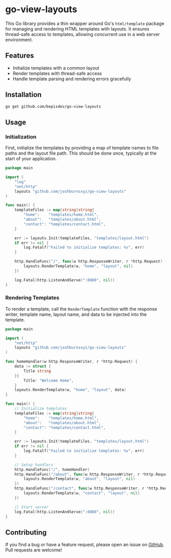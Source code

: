 # go-view-layouts

This Go library provides a thin wrapper around Go's `html/template` package for managing and rendering HTML templates with layouts. It ensures thread-safe access to templates, allowing concurrent use in a web server environment.

## Features
- Initialize templates with a common layout
- Render templates with thread-safe access
- Handle template parsing and rendering errors gracefully

## Installation

```bash
go get github.com/bepisdev/go-view-layouts
```

## Usage

### Initialization

First, initialize the templates by providing a map of template names to file paths and the layout file path. This should be done once, typically at the start of your application.

```go
package main

import (
	"log"
	"net/http"
	layouts "github.com/joshburnsxyz/go-view-layouts"
)

func main() {
	templateFiles := map[string]string{
		"home":    "templates/home.html",
		"about":   "templates/about.html",
		"contact": "templates/contact.html",
	}

	err := layouts.Init(templateFiles, "templates/layout.html")
	if err != nil {
		log.Fatalf("Failed to initialize templates: %v", err)
	}

	http.HandleFunc("/", func(w http.ResponseWriter, r *http.Request) {
		layouts.RenderTemplate(w, "home", "layout", nil)
	})

	log.Fatal(http.ListenAndServe(":8080", nil))
}
```

### Rendering Templates

To render a template, call the `RenderTemplate` function with the response writer, template name, layout name, and data to be injected into the template.

```go
package main

import (
	"net/http"
	layouts "github.com/joshburnsxyz/go-view-layouts"
)

func homeHandler(w http.ResponseWriter, r *http.Request) {
	data := struct {
		Title string
	}{
		Title: "Welcome Home",
	}
	layouts.RenderTemplate(w, "home", "layout", data)
}

func main() {
	// Initialize templates
	templateFiles := map[string]string{
		"home":    "templates/home.html",
		"about":   "templates/about.html",
		"contact": "templates/contact.html",
	}

	err := layouts.Init(templateFiles, "templates/layout.html")
	if err != nil {
		log.Fatalf("Failed to initialize templates: %v", err)
	}

	// Setup handlers
	http.HandleFunc("/", homeHandler)
	http.HandleFunc("/about", func(w http.ResponseWriter, r *http.Request) {
		layouts.RenderTemplate(w, "about", "layout", nil)
	})
	http.HandleFunc("/contact", func(w http.ResponseWriter, r *http.Request) {
		layouts.RenderTemplate(w, "contact", "layout", nil)
	})

	// Start server
	log.Fatal(http.ListenAndServe(":8080", nil))
}
```

## Contributing

If you find a bug or have a feature request, please open an issue on [GitHub](https://github.com/joshburnsxyz/go-view-layouts). Pull requests are welcome!
